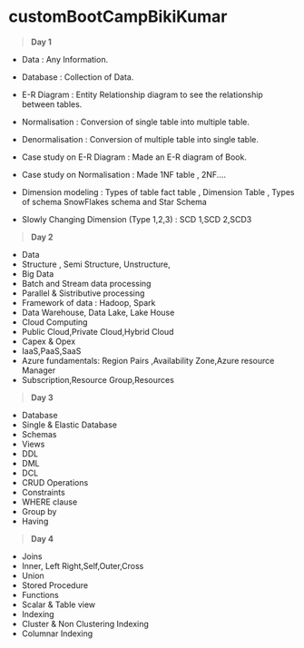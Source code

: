 # customBootCampBikiKumar

> **Day 1**

  - Data : Any Information.

  - Database : Collection of Data.

  - E-R Diagram : Entity Relationship diagram to see the relationship between tables.

  - Normalisation : Conversion of single table into multiple table.

  - Denormalisation : Conversion of multiple table into single table.

  - Case study on E-R Diagram : Made an E-R diagram of Book.

  - Case study on Normalisation : Made 1NF table , 2NF....

  - Dimension modeling : Types of table fact table , Dimension Table , Types of schema SnowFlakes schema and Star Schema

  - Slowly Changing Dimension (Type 1,2,3) : SCD 1,SCD 2,SCD3

> **Day 2**
  - Data
  - Structure , Semi Structure, Unstructure,
  - Big Data
  - Batch and Stream data processing
  - Parallel & Sistributive processing
  - Framework of data : Hadoop, Spark
  - Data Warehouse, Data Lake, Lake House
  - Cloud Computing
  - Public Cloud,Private Cloud,Hybrid Cloud
  - Capex & Opex
  - IaaS,PaaS,SaaS
  - Azure fundamentals: Region Pairs ,Availability Zone,Azure resource Manager
  - Subscription,Resource Group,Resources

> **Day 3**
  - Database
  - Single & Elastic Database
  - Schemas
  - Views
  - DDL
  - DML
  - DCL
  - CRUD Operations
  - Constraints
  - WHERE clause
  - Group by
  - Having

> **Day 4**
  - Joins
  - Inner, Left Right,Self,Outer,Cross
  - Union
  - Stored Procedure
  - Functions
  - Scalar & Table view
  - Indexing
  - Cluster & Non Clustering Indexing
  - Columnar Indexing
